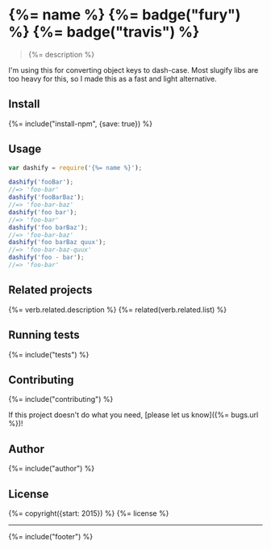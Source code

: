 # {%= name %} {%= badge("fury") %} {%= badge("travis") %}

> {%= description %}

I'm using this for converting object keys to dash-case. Most slugify libs are too heavy for this, so I made this as a fast and light alternative.

## Install
{%= include("install-npm", {save: true}) %}

## Usage

```js
var dashify = require('{%= name %}');

dashify('fooBar');
//=> 'foo-bar'
dashify('fooBarBaz');
//=> 'foo-bar-baz'
dashify('foo bar');
//=> 'foo-bar'
dashify('foo barBaz');
//=> 'foo-bar-baz'
dashify('foo barBaz quux');
//=> 'foo-bar-baz-quux'
dashify('foo - bar');
//=> 'foo-bar'
```

## Related projects
{%= verb.related.description %}
{%= related(verb.related.list) %}

## Running tests
{%= include("tests") %}

## Contributing
{%= include("contributing") %}

If this project doesn't do what you need, [please let us know]({%= bugs.url %})!

## Author
{%= include("author") %}

## License
{%= copyright({start: 2015}) %}
{%= license %}

***

{%= include("footer") %}
